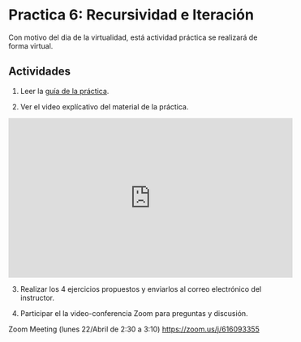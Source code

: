 # Practica 6: Recursividad e Iteración

Con motivo del dia de la virtualidad, está actividad práctica se realizará de forma virtual.

## Actividades

1. Leer la [guía de la práctica](Taller6-Prolog-201910.pdf).

2. Ver el video explícativo del material de la práctica.

<iframe width="560" height="315" src="https://www.youtube.com/embed/Zd7ij63mpTQ" frameborder="0" allow="accelerometer; autoplay; encrypted-media; gyroscope; picture-in-picture" allowfullscreen></iframe>

3. Realizar los 4 ejercicios propuestos y enviarlos al correo electrónico del instructor.

4. Participar el la video-conferencia Zoom para preguntas y discusión.

Zoom Meeting (lunes 22/Abril de 2:30 a 3:10)
https://zoom.us/j/616093355
